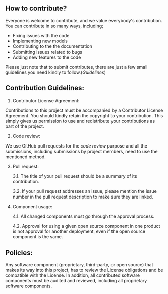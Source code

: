 ## How to contribute?
Everyone is welcome to contribute, and we value everybody's contribution. You can contribute in so many ways, including;
* Fixing issues with the code
* Implementing new models
* Contributing to the the documentation
* Submitting issues related to bugs
* Adding new features to the code

Please just note that to submit contributes, there are just a few small guidelines you need kindly to follow.(*Guidelines*)

## Contribution Guidelines:
1. Contributor License Agreement:

Contributions to this project must be accompanied by a Contributor License Agreement. You should kindly retain the copyright to your contribution. This simply gives us permission to use and redistribute your contributions as part of the project.

2. Code review:

We use GitHub pull requests for the *code review* purpose and all the submissions, including submissions by project members, need to use the mentioned method.

3. Pull request:

   3.1. The title of your pull request should be a summary of its contribution.
   
   3.2. If your pull request addresses an issue, please mention the issue number in the pull request description to make sure they are linked.
 
4. Component usage:

   4.1. All changed components must go through the approval process.

   4.2. Approval for using a given open source component in one product is not approval for another deployment, even if the open source component is the same.

## Policies:
Any software component (proprietary, third-party, or open source) that makes its way into this project, has to review the License obligations and be compatible with the License. In addition, all contributed software components must be audited and reviewed, including all proprietary software components.
